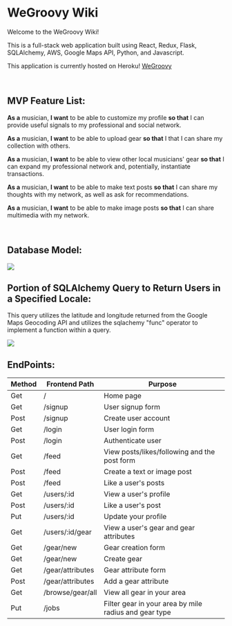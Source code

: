 # WeGroovy Wiki

Welcome to the WeGroovy Wiki!

This is a full-stack web application built using React, Redux, Flask, SQLAlchemy, AWS, Google Maps API, Python, and Javascript.

This application is currently hosted on Heroku! [WeGroovy](https://wegroovy.herokuapp.com/)

<br />

## MVP Feature List:

**As a** musician, **I want** to be able to customize my profile **so that** I can provide useful signals to my professional and social network.


**As a** musician, **I want** to be able to upload gear **so that** I that I can share my collection with others.

**As a** musician, **I want** to be able to view other local musicians' gear **so that** I can expand my professional network and, potentially, instantiate transactions.

**As a** musician, **I want** to be able to make text posts **so that** I can share my thoughts with my network, as well as ask for recommendations.

**As a** musician, **I want** to be able to make image posts **so that** I can share multimedia with my network.


<br />

## Database Model:

<img src="https://wegroovybaby.s3.amazonaws.com/Screen+Shot+2020-11-11+at+11.12.20+AM.png">

<br />

## Portion of SQLAlchemy Query to Return Users in a Specified Locale:

This query utilizes the latitude and longitude returned from the Google Maps Geocoding API and utilizes the sqlachemy "func" operator to implement a function within a query.

<img src="https://wegroovybaby.s3.amazonaws.com/Screen+Shot+2020-11-11+at+11.18.35+AM.png">

<br />

## EndPoints:

| Method         | Frontend Path     | Purpose              |
|---             |---                |---                   |
| Get            | /                 |  Home page           |
| Get            | /signup           |  User signup form    |
| Post           | /signup           |  Create user account |
| Get            | /login            |  User login form     |
| Post           | /login            |  Authenticate user   |
| Get            | /feed             |  View posts/likes/following and the post form |
| Post           | /feed             |  Create a text or image post |
| Post           | /feed             |  Like a user's posts |
| Get            | /users/:id        |  View a user's profile |
| Post           | /users/:id        |  Like a user's post  |
| Put            | /users/:id        |  Update your profile |
| Get            | /users/:id/gear   |  View a user's gear and gear attributes  |
| Get            | /gear/new         |  Gear creation form  |
| Get            | /gear/new         |  Create gear         |
| Get            | /gear/attributes  |  Gear attribute form |
| Post           | /gear/attributes  |  Add a gear attribute |
| Get            | /browse/gear/all  |  View all gear in your area  |
| Put            | /jobs             |  Filter gear in your area by mile radius and gear type |


